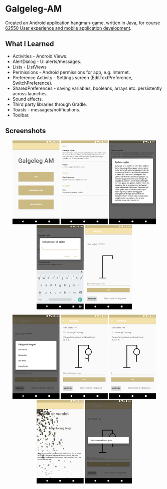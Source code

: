 # Galgeleg-AM
Created an Android application hangman-game, written in Java, for course [62550 User experience and mobile application development](https://kurser.dtu.dk/course/62550).

## What I Learned
* Activities - Android Views.
* AlertDialog - UI alerts/messages.
* Lists - ListViews
* Permissions - Android permissions for app, e.g. Internet.
* Preference Activity - Settings screen (EditTextPreference, SwitchPreference).
* SharedPreferences - saving variables, booleans, arrays etc. persistently across launches.
* Sound effects.
* Third party libraries through Gradle.
* Toasts - messages/notifications.
* Toolbar.

## Screenshots
<p float="left" align="middle">
  <img src="Screenshots/Screenshot_1.png?raw=true" width="150" />
  <img src="Screenshots/Screenshot_2.png?raw=true" width="150" /> 
  <img src="Screenshots/Screenshot_3.png?raw=true" width="150" />
  <img src="Screenshots/Screenshot_4.png?raw=true" width="150" />
  <img src="Screenshots/Screenshot_5.png?raw=true" width="150" /> 
</p>

<p float="left" align="middle">
  <img src="Screenshots/Screenshot_6.png?raw=true" width="150" />
  <img src="Screenshots/Screenshot_7.png?raw=true" width="150" />
  <img src="Screenshots/Screenshot_9.png?raw=true" width="150" /> 
  <img src="Screenshots/Screenshot_11.png?raw=true" width="150" />
  <img src="Screenshots/Screenshot_12.png?raw=true" width="150" />
</p>
